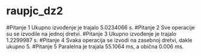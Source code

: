 # raupjc_dz2
#Pitanje 1
Ukupno izvođenje je trajalo 5.0234066 s.
#Pitanje 2
Sve operacije su se izvodile na jednoj dretvi.
#Pitanje 3
Ukupno izvođenje je trajalo 1.2299987 s.
#Pitanje 4
Svaka operacija se izvodi na zasebnoj dretvi, dakle ukupno 5.
#Pitanje 5
Paralelna je trajala 55.1064 ms, a obična 0.006 ms.
